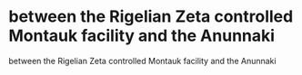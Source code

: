 # between the Rigelian Zeta controlled Montauk facility and the Anunnaki

between the Rigelian Zeta controlled Montauk facility and the Anunnaki